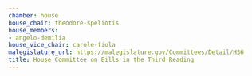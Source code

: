 ```yaml
---
chamber: house
house_chair: theodore-speliotis
house_members:
- angelo-demilia
house_vice_chair: carole-fiola
malegislature_url: https://malegislature.gov/Committees/Detail/H36
title: House Committee on Bills in the Third Reading
---
```

